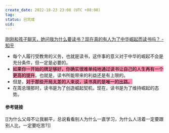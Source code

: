 ```yaml
---
create_date: 2022-10-23 23:08 (UTC +08:00)
tag: 
status: 已完成 
uid: 
---
```

[刚刚和孩子聊天，她问我为什么要读书？现在真的有人为了中华崛起而读书吗？ - 知乎](https://www.zhihu.com/question/550533803/answer/2656632872)

- 每个人履行受教育的义务，也就是读书，这件事的意义对于中华的崛起不会是充分条件，但一定是必要的。
- <mark style="background: #FF5582A6;">如果你一开始的牌足够好，你确实很难单纯地通过读书让自己的人生再有一个更高的提升</mark>。也就是，读书所能带来的利益还是有上限的。
- 但是，<mark style="background: #FF5582A6;">对于那些开局太差的人来说，读书真的是唯一的出路。</mark>
- 在周总理那时，读书是为了创造崛起契机，现在，读书是为了维持崛起的态势。

#### 参考链接 

[[为什么父母不让我躺平，总说看看别人为什么一直学习，为什么人活着一定要跟别人比，一定要吃苦?]]